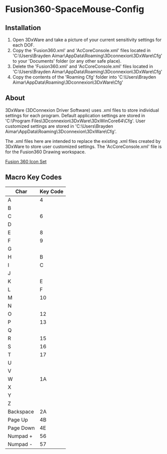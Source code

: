 # Fusion360-SpaceMouse-Config

Installation
----
1. Open 3DxWare and take a picture of your current sensitivity settings for each DOF.
1. Copy the 'Fusion360.xml' and 'AcCoreConsole.xml' files located in 'C:\Users\Brayden Aimar\AppData\Roaming\3Dconnexion\3DxWare\Cfg' to your 'Documents' folder (or any other safe place).
1. Delete the 'Fusion360.xml' and 'AcCoreConsole.xml' files located in 'C:\Users\Brayden Aimar\AppData\Roaming\3Dconnexion\3DxWare\Cfg'
1. Copy the contents of the 'Roaming Cfg' folder into 'C:\Users\Brayden Aimar\AppData\Roaming\3Dconnexion\3DxWare\Cfg'

About
----
3DxWare (3DConnexion Driver Software) uses .xml files to store individual settings for each program.
Default application settings are stored in 'C:\Program Files\3Dconnexion\3DxWare\3DxWinCore64\Cfg'.
User customized settings are stored in 'C:\Users\Brayden Aimar\AppData\Roaming\3Dconnexion\3DxWare\Cfg'.

The .xml files here are intended to replace the existing .xml files created by 3DxWare to store user customized settings.
The 'AcCoreConsole.xml' file is for the Fusion360 Drawing workspace.

[Fusion 360 Icon Set](https://www.github.com/braydenaimar/Fusion360-Tool-Icons)

Macro Key Codes
----

Char | Key Code
 --- | ---
  A  | 4
  B  |
  C  | 6
  D  |
  E  | 8
  F  | 9
  G  |
  H  | B
  I  | C
  J  |
  K  | E
  L  | F
  M  | 10
  N  |
  O  | 12
  P  | 13
  Q  |
  R  | 15
  S  | 16
  T  | 17
  U  |
  V  |
  W  | 1A
  X  |
  Y  |
  Z  |
  Backspace | 2A
  Page Up | 4B
  Page Down | 4E
  Numpad + | 56
  Numpad - | 57
